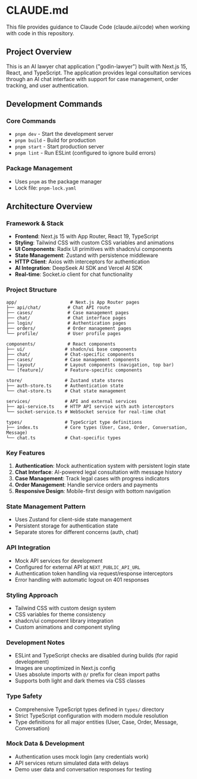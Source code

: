 # CLAUDE.md

This file provides guidance to Claude Code (claude.ai/code) when working with code in this repository.

## Project Overview

This is an AI lawyer chat application ("godin-lawyer") built with Next.js 15, React, and TypeScript. The application provides legal consultation services through an AI chat interface with support for case management, order tracking, and user authentication.

## Development Commands

### Core Commands
- `pnpm dev` - Start the development server
- `pnpm build` - Build for production
- `pnpm start` - Start production server
- `pnpm lint` - Run ESLint (configured to ignore build errors)

### Package Management
- Uses `pnpm` as the package manager
- Lock file: `pnpm-lock.yaml`

## Architecture Overview

### Framework & Stack
- **Frontend**: Next.js 15 with App Router, React 19, TypeScript
- **Styling**: Tailwind CSS with custom CSS variables and animations
- **UI Components**: Radix UI primitives with shadcn/ui components
- **State Management**: Zustand with persistence middleware
- **HTTP Client**: Axios with interceptors for authentication
- **AI Integration**: DeepSeek AI SDK and Vercel AI SDK
- **Real-time**: Socket.io client for chat functionality

### Project Structure
```
app/                    # Next.js App Router pages
├── api/chat/          # Chat API route
├── cases/             # Case management pages
├── chat/              # Chat interface pages
├── login/             # Authentication pages
├── orders/            # Order management pages
└── profile/           # User profile pages

components/            # React components
├── ui/               # shadcn/ui base components
├── chat/             # Chat-specific components
├── cases/            # Case management components
├── layout/           # Layout components (navigation, top bar)
└── [feature]/        # Feature-specific components

store/                # Zustand state stores
├── auth-store.ts     # Authentication state
└── chat-store.ts     # Chat state management

services/             # API and external services
├── api-service.ts    # HTTP API service with auth interceptors
└── socket-service.ts # WebSocket service for real-time chat

types/                # TypeScript type definitions
├── index.ts          # Core types (User, Case, Order, Conversation, Message)
└── chat.ts           # Chat-specific types
```

### Key Features
1. **Authentication**: Mock authentication system with persistent login state
2. **Chat Interface**: AI-powered legal consultation with message history
3. **Case Management**: Track legal cases with progress indicators
4. **Order Management**: Handle service orders and payments
5. **Responsive Design**: Mobile-first design with bottom navigation

### State Management Pattern
- Uses Zustand for client-side state management
- Persistent storage for authentication state
- Separate stores for different concerns (auth, chat)

### API Integration
- Mock API services for development
- Configured for external API at `NEXT_PUBLIC_API_URL`
- Authentication token handling via request/response interceptors
- Error handling with automatic logout on 401 responses

### Styling Approach
- Tailwind CSS with custom design system
- CSS variables for theme consistency
- shadcn/ui component library integration
- Custom animations and component styling

### Development Notes
- ESLint and TypeScript checks are disabled during builds (for rapid development)
- Images are unoptimized in Next.js config
- Uses absolute imports with `@/` prefix for clean import paths
- Supports both light and dark themes via CSS classes

### Type Safety
- Comprehensive TypeScript types defined in `types/` directory
- Strict TypeScript configuration with modern module resolution
- Type definitions for all major entities (User, Case, Order, Message, Conversation)

### Mock Data & Development
- Authentication uses mock login (any credentials work)
- API services return simulated data with delays
- Demo user data and conversation responses for testing